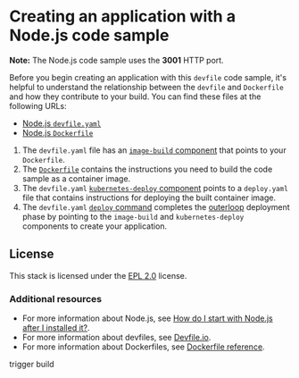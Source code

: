 # Creating an application with a Node.js code sample

**Note:** The Node.js code sample uses the **3001** HTTP port.

Before you begin creating an application with this `devfile` code sample, it's helpful to understand the relationship between the `devfile` and `Dockerfile` and how they contribute to your build. You can find these files at the following URLs:

* [Node.js `devfile.yaml`](https://github.com/nodeshift-starters/devfile-sample/blob/main/devfile.yaml)
* [Node.js `Dockerfile`](https://github.com/nodeshift-starters/devfile-sample/blob/main/Dockerfile)

1. The `devfile.yaml` file has an [`image-build` component](https://github.com/nodeshift-starters/devfile-sample/blob/main/devfile.yaml#L18-L24) that points to your `Dockerfile`.
2. The [`Dockerfile`](https://github.com/nodeshift-starters/devfile-sample/blob/main/Dockerfile) contains the instructions you need to build the code sample as a container image.
3. The `devfile.yaml` [`kubernetes-deploy` component](https://github.com/nodeshift-starters/devfile-sample/blob/main/devfile.yaml#L25-L37) points to a `deploy.yaml` file that contains instructions for deploying the built container image.
4. The `devfile.yaml` [`deploy` command](https://github.com/nodeshift-starters/devfile-sample/blob/main/devfile.yaml#L45-L52) completes the [outerloop](https://devfile.io/docs/2.2.0/innerloop-vs-outerloop) deployment phase by pointing to the `image-build` and `kubernetes-deploy` components to create your application.

## License

This stack is licensed under the [EPL 2.0](./LICENSE) license.

### Additional resources
* For more information about Node.js, see [How do I start with Node.js after I installed it?](https://nodejs.org/en/docs/guides/getting-started-guide).
* For more information about devfiles, see [Devfile.io](https://devfile.io/).
* For more information about Dockerfiles, see [Dockerfile reference](https://docs.docker.com/engine/reference/builder/).

trigger build
